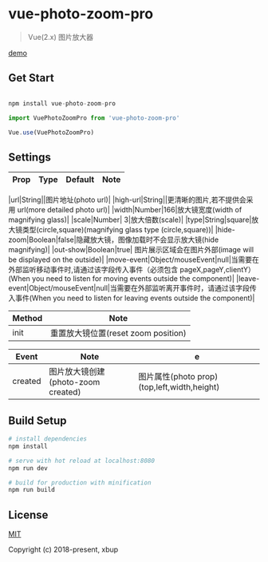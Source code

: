 # vue-photo-zoom-pro

> Vue(2.x) 图片放大器

[demo](https://codepen.io/xbup/project/editor/AjnEgE)

## Get Start

```js

npm install vue-photo-zoom-pro

```

```js
import VuePhotoZoomPro from 'vue-photo-zoom-pro'

Vue.use(VuePhotoZoomPro)
```

## Settings

| Prop | Type | Default | Note |
| ---- | ---- | ------- | ---- |


|url|String||图片地址(photo url)|
|high-url|String||更清晰的图片,若不提供会采用 url(more detailed photo url)|
|width|Number|166|放大镜宽度(width of magnifying glass)|
|scale|Number| 3|放大倍数(scale)|
|type|String|square|放大镜类型(circle,square)(magnifying glass type (circle,square))|
|hide-zoom|Boolean|false|隐藏放大镜，图像加载时不会显示放大镜(hide magnifying)|
|out-show|Boolean|true| 图片展示区域会在图片外部(image will be displayed on the outside)|
|move-event|Object/mouseEvent|null|当需要在外部监听移动事件时,请通过该字段传入事件（必须包含 pageX,pageY,clientY）(When you need to listen for moving events outside the component)|
|leave-event|Object/mouseEvent|null|当需要在外部监听离开事件时，请通过该字段传入事件(When you need to listen for leaving events outside the component)|

| Method | Note                                |
| ------ | ----------------------------------- |
| init   | 重置放大镜位置(reset zoom position) |

| Event   | Note                               | e                                           |
| ------- | ---------------------------------- | ------------------------------------------- |
| created | 图片放大镜创建(photo-zoom created) | 图片属性(photo prop)(top,left,width,height) |

## Build Setup

```bash
# install dependencies
npm install

# serve with hot reload at localhost:8080
npm run dev

# build for production with minification
npm run build
```

## License

[MIT](https://opensource.org/licenses/MIT)

Copyright (c) 2018-present, xbup
